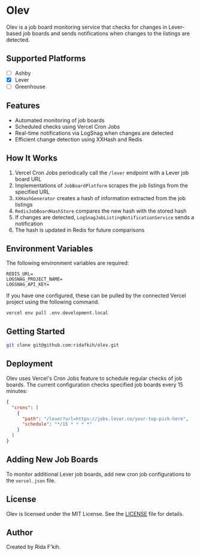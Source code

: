 # Olev

Olev is a job board monitoring service that checks for changes in Lever-based job boards and sends notifications when changes to the listings are detected.

## Supported Platforms

- [ ] Ashby
- [x] Lever
- [ ] Greenhouse

## Features

- Automated monitoring of job boards
- Scheduled checks using Vercel Cron Jobs
- Real-time notifications via LogSnag when changes are detected
- Efficient change detection using XXHash and Redis

## How It Works

1. Vercel Cron Jobs periodically call the `/lever` endpoint with a Lever job board URL
2. Implementations of `JobBoardPlatform` scrapes the job listings from the specified URL
3. `XXHashGenerator` creates a hash of information extracted from the job listings
4. `RedisJobBoardHashStore` compares the new hash with the stored hash
5. If changes are detected, `LogSnagJobListingNotificationService` sends a notification
6. The hash is updated in Redis for future comparisons

## Environment Variables

The following environment variables are required:

```
REDIS_URL=
LOGSNAG_PROJECT_NAME=
LOGSNAG_API_KEY=
```

If you have one configured, these can be pulled by the connected Vercel project using the following command.

```
vercel env pull .env.development.local
```

## Getting Started

```bash
git clone git@github.com:ridafkih/olev.git
```

## Deployment

Olev uses Vercel's Cron Jobs feature to schedule regular checks of job boards. The current configuration checks specified job boards every 15 minutes:

```json
{
  "crons": [
    {
      "path": "/lever?url=https://jobs.lever.co/your-top-pick-here",
      "schedule": "*/15 * * * *"
    }
  ]
}
```

## Adding New Job Boards

To monitor additional Lever job boards, add new cron job configurations to the `vercel.json` file.

## License

Olev is licensed under the MIT License. See the [LICENSE](LICENSE) file for details.

## Author

Created by Rida F'kih.
